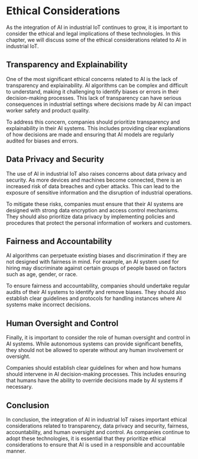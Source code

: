 Ethical Considerations
===========================================================================================

As the integration of AI in industrial IoT continues to grow, it is important to consider the ethical and legal implications of these technologies. In this chapter, we will discuss some of the ethical considerations related to AI in industrial IoT.

Transparency and Explainability
-------------------------------

One of the most significant ethical concerns related to AI is the lack of transparency and explainability. AI algorithms can be complex and difficult to understand, making it challenging to identify biases or errors in their decision-making processes. This lack of transparency can have serious consequences in industrial settings where decisions made by AI can impact worker safety and product quality.

To address this concern, companies should prioritize transparency and explainability in their AI systems. This includes providing clear explanations of how decisions are made and ensuring that AI models are regularly audited for biases and errors.

Data Privacy and Security
-------------------------

The use of AI in industrial IoT also raises concerns about data privacy and security. As more devices and machines become connected, there is an increased risk of data breaches and cyber attacks. This can lead to the exposure of sensitive information and the disruption of industrial operations.

To mitigate these risks, companies must ensure that their AI systems are designed with strong data encryption and access control mechanisms. They should also prioritize data privacy by implementing policies and procedures that protect the personal information of workers and customers.

Fairness and Accountability
---------------------------

AI algorithms can perpetuate existing biases and discrimination if they are not designed with fairness in mind. For example, an AI system used for hiring may discriminate against certain groups of people based on factors such as age, gender, or race.

To ensure fairness and accountability, companies should undertake regular audits of their AI systems to identify and remove biases. They should also establish clear guidelines and protocols for handling instances where AI systems make incorrect decisions.

Human Oversight and Control
---------------------------

Finally, it is important to consider the role of human oversight and control in AI systems. While autonomous systems can provide significant benefits, they should not be allowed to operate without any human involvement or oversight.

Companies should establish clear guidelines for when and how humans should intervene in AI decision-making processes. This includes ensuring that humans have the ability to override decisions made by AI systems if necessary.

Conclusion
----------

In conclusion, the integration of AI in industrial IoT raises important ethical considerations related to transparency, data privacy and security, fairness, accountability, and human oversight and control. As companies continue to adopt these technologies, it is essential that they prioritize ethical considerations to ensure that AI is used in a responsible and accountable manner.
